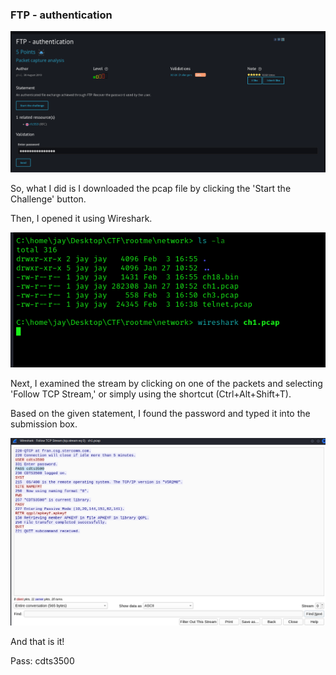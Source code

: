 ### FTP - authentication

![Challenge Image](image.png)

So, what I did is I downloaded the pcap file by clicking the 'Start the Challenge' button.

Then, I opened it using Wireshark.

![wireshark-terminal](image-1.png)

Next, I examined the stream by clicking on one of the packets and selecting 'Follow TCP Stream,' or simply using the shortcut (Ctrl+Alt+Shift+T).

Based on the given statement, I found the password and typed it into the submission box.

![password](image-2.png)

And that is it!

Pass: cdts3500